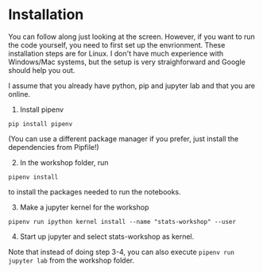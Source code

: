 # Installation

You can follow along just looking at the screen. However, if you want to run the code yourself, you need to first set up the envrionment. These installation steps are for Linux. I don't have much experience with Windows/Mac systems, but the setup is very straighforward and Google should help you out.

I assume that you already have python, pip and jupyter lab and that you are online.

1. Install pipenv

`pip install pipenv`

(You can use a different package manager if you prefer, just install the dependencies from Pipfile!)

2. In the workshop folder, run

`pipenv install`

to install the packages needed to run the notebooks.

3. Make a jupyter kernel for the workshop

`pipenv run ipython kernel install --name "stats-workshop" --user`

4. Start up jupyter and select stats-workshop as kernel.

Note that instead of doing step 3-4, you can also execute `pipenv run jupyter lab` from the workshop folder.
